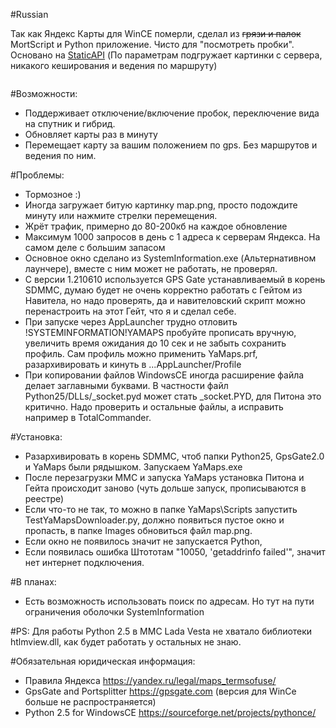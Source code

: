 #Russian

Так как Яндекс Карты для WinCE померли, сделал из ~~грязи и палок~~ MortScript и Python приложение.
Чисто для "посмотреть пробки". Основано на <a href="https://yandex.ru/dev/maps/staticapi/?from=mapsapi">StaticAPI</a> (По параметрам подгружает картинки с сервера, никакого кеширования и ведения по маршруту)

<img scr="https://GitHub.com/TpuPyku/YaMaps/YaMaps.jpg">

#Возможности:
- Поддерживает отключение/включение пробок, переключение вида на спутник и гибрид.
- Обновляет карты раз в минуту
- Перемещает карту за вашим положением по gps. Без маршрутов и ведения по ним.

#Проблемы:
- Тормозное :)
- Иногда загружает битую картинку map.png, просто подождите минуту или нажмите стрелки перемещения.
- Жрёт трафик, примерно до 80-200кб на каждое обновление
- Максимум 1000 запросов в день с 1 адреса к серверам Яндекса. На самом деле с большим запасом
- Основное окно сделано из SystemInformation.exe (Альтернативном лаунчере), вместе с ним может не работать, не проверял.
- С версии 1.210610 используется GPS Gate устанавливаемый в корень SDMMC, думаю будет не очень корректно работать с Гейтом из Навитела, но надо проверять, да и навителовский скрипт можно перенастроить на этот Гейт, что я и сделал себе.
- При запуске через AppLauncher трудно отловить !SYSTEMINFORMATION!YAMAPS пробуйте прописать вручную, увеличить время ожидания до 10 сек и не забыть сохранить профиль. Сам профиль можно применить YaMaps.prf, разархивировать и кинуть в ...AppLauncher/Profile
- При копировании файлов WindowsCE иногда расширение файла делает заглавными буквами. В частности файл Python25/DLLs/_socket.pyd может стать _socket.PYD, для Питона это критично. Надо проверить и остальные файлы, а исправить например в TotalCommander.

#Установка:
- Разархивировать в корень SDMMC, чтоб папки Python25, GpsGate2.0 и YaMaps были рядышком. Запускаем YaMaps.exe
- После перезагрузки ММС и запуска YaMaps установка Питона и Гейта происходит заново (чуть дольше запуск, прописываются в реестре)
- Если что-то не так, то можно в папке YaMaps\Scripts запустить TestYaMapsDownloader.py, должно появиться пустое окно и пропасть, в папке Images обновиться файл map.png.
- Если окно не появилось значит не запускается Python,
- Если появилась ошибка Штототам "10050, 'getaddrinfo failed'", значит нет интернет подключения.

#В планах:
- Есть возможность использовать поиск по адресам. Но тут на пути ограничения оболочки SystemInformation

#PS: Для работы Python 2.5 в ММС Lada Vesta не хватало библиотеки htlmview.dll, как будет работать у остальных не знаю.

#Обязательная юридическая информация: 
- Правила Яндекса https://yandex.ru/legal/maps_termsofuse/
- GpsGate and Portsplitter https://gpsgate.com (версия для WinCe больше не распространяется)
- Python 2.5 for WindowsCE https://sourceforge.net/projects/pythonce/ 